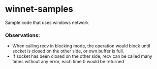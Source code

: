 # winnet-samples
Sample code that uses windows network

### Observations:

* When calling recv in blocking mode, the operation would block
until socket is closed on the other side, or own buffer is full.
* If socket has been closed on the other side, recv can be called
many times without any error, each time 0 would be returned
